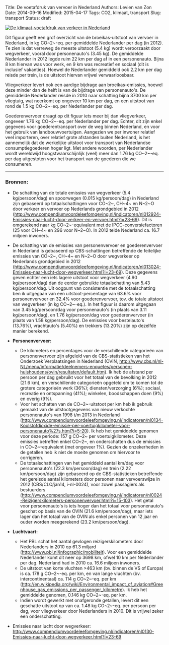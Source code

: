 Title: De voetafdruk van vervoer in Nederland
Authors: Levien van Zon
Date: 2014-09-16
Modified: 2015-04-17
Tags: CO2, klimaat, transport
Slug: transport
Status: draft

[![De klimaat-voetafdruk van verkeer in Nederland]({filename}/images/co2-voetafdruk-verkeer-nl.png)]({filename}/images/co2-voetafdruk-verkeer-nl.png)

Dit figuur geeft een grof overzicht van de broeikas-uitstoot van vervoer in Nederland, in kg CO~2~-eq. per gemiddelde Nederlander per dag (in 2012). Te zien is dat verreweg de meeste uitstoot (5.4 kg) wordt veroorzaakt door wegverkeer, vooral door personenauto's (3.45 kg). De gemiddelde Nederlander in 2012 legde ruim 22 km per dag af in een personenauto. Bijna 8 km hiervan was voor werk, en 9 km was recreatief en sociaal (dit is inclusief vakanties). Hoewel de Nederlander gemiddeld ook 2.2 km per dag reisde per trein, is de uitstoot hiervan vrijwel verwaarloosbaar. 

Vliegverkeer levert ook een aardige bijdrage aan broeikas-emissies, hoewel deze minder dan de helft is van de bijdrage van personenauto's. De gemiddelde Nederlander reisde in 2010 naar schatting bijna 3700 km per vliegtuig, wat neerkomt op ongeveer 10 km per dag, en een uitstoot van rond de 1.5 kg CO~2~-eq. per Nederlander per dag.

Goederenvervoer draagt op dit figuur iets meer bij dan vliegverkeer, ongeveer 1.76 kg CO~2~-eq. per Nederlander per dag. Echter, dit zijn enkel gegevens voor goederentransport over de weg binnen Nederland, en voor het gebruik van landbouwvoertuigen. Aangezien we per inwoner relatief veel importeren, over relatief grote afstanden buiten Nederland, is het aannemelijk dat de werkelijke uitstoot voor transport van Nederlandse consumptiegoederen hoger ligt. Met andere woorden, per Nederlander wordt wereldwijd hoogstwaarschijnlijk (veel) meer dan 1.76 kg CO~2~-eq. per dag uitgestoten voor het transport van de goederen die we consumeren. 

-----

### Bronnen:

   - De schatting van de totale emissies van wegverkeer (5.4 kg/persoon/dag) en spoorwegen (0.015 kg/persoon/dag) in Nederland zijn gebaseerd op totaalschattingen voor CO~2~, CH~4~ en N~2~O door verkeer en vervoer op Nederlands grondgebied in 2012 (http://www.compendiumvoordeleefomgeving.nl/indicatoren/nl012924-Emissies-naar-lucht-door-verkeer-en-vervoer.html?i=23-69). Dit is omgerekend naar kg CO~2~-equivalent met de IPCC-conversiefactoren (25 voor CH~4~ en 296 voor N~2~O). In 2012 telde Nederland ca. 16.7 miljoen inwoners.
   - De schatting van de emissies van personenvervoer en goederenvervoer in Nederland is gebaseerd op CBS-schattingen betreffende de feitelijke emissies van CO~2~, CH~4~ en N~2~O door wegverkeer op Nederlands grondgebied in 2012 (http://www.compendiumvoordeleefomgeving.nl/indicatoren/nl013024-Emissies-naar-lucht-door-wegverkeer.html?i=23-69). Deze gegevens geven echter een iets lagere uitstoot voor wegverkeer (4.90 kg/persoon/dag) dan de eerder gebruikte totaalschatting van 5.43 kg/persoon/dag. Uit oogpunt van consistentie met de totaalschatting ben ik uitgegaan van een uitstoot-percentage van 63.6% voor personenvervoer en 32.4% voor goederenvervoer, tov. de totale uitstoot van wegverkeer (in kg CO~2~-eq.). In het figuur is daarom uitgegaan van 3.45 kg/persoon/dag voor personenauto's (in plaats van 3.11 kg/persoon/dag), en 1.76 kg/persoon/dag voor goederenvervoer (in plaats van 1.58 kg/persoon/dag). De emissies voor bestelauto's (13.76%), vrachtauto's (5.40%) en trekkers (13.20%) zijn op dezelfde manier berekend.


   - **Personenvervoer:**
      - De kilometers en percentages voor de verschillende categorieën van personenvervoer zijn afgeleid van de CBS-statistieken van het Onderzoek Verplaatsingen in Nederland (OVIN, http://www.cbs.nl/nl-NL/menu/informatie/deelnemers-enquetes/personen-huishoudens/ovin/resultaten/default.htm). Ik heb de afstand per persoon per dag gebruikt voor het totaal van de bevolking in 2012 (21.6 km), en verschillende categorieën opgeteld om te komen tot de grotere categorieën werk (36%); diensten/verzorging (6%); sociaal, recreatie en ontspanning (41%); winkelen, boodschappen doen (9%) en overig (9%). 
      - Voor het schatten van de CO~2~-uitstoot per km heb ik gebruik gemaakt van de uitstootgegevens van nieuw verkochte personenauto's van 1998 t/m 2013 in Nederland (http://www.compendiumvoordeleefomgeving.nl/indicatoren/nl0134-Koolstofdioxide-emissie-per-voertuigkilometer-voor-personenauto%27s.html?i=5-20). Ik heb het gemiddelde genomen voor deze periode: 157 g CO~2~ per voertuigkilometer. Deze emissies betreffen enkel CO~2~, en onderschatten dus de emissies in CO~2~-equivalent (met ongeveer 1%). Gezien de onzekerheden in de getallen heb ik niet de moeite genomen om hiervoor te corrigeren.
      - De totaalschattingen van het gemiddeld aantal km/dag voor personenauto's (22.3 km/persoon/dag) en trein (2.22 km/persoon/dag) zijn gebaseerd op de CBS-statistieken betreffende het gereisde aantal kilometers door personen naar vervoerswijze in 2012 (CBS/CLO/jan14, i-nl-0024), voor zowel passagiers als bestuurders (http://www.compendiumvoordeleefomgeving.nl/indicatoren/nl0024-Reizigerskilometers-personenvervoer.html?i=15-103). Het getal voor personenauto's is iets hoger dan het totaal voor personenauto's geschat op basis van de OVIN (21.6 km/persoon/dag), maar iets lager dan het totaal van de OVIN als enkel personen van 12 jaar en ouder worden meegerekend (23.2 km/persoon/dag).

   - **Luchtvaart:** 
      - Het PBL schat het aantal gevlogen reizigerskilometers door Nederlanders in 2010 op 61.3 miljard (http://www.pbl.nl/infographic/mobiliteit). Voor een gemiddelde Nederlander komt dit neer op 3698 km, ofwel 10 km per Nederlander per dag. Nederland had in 2010 ca. 16.6 miljoen inwoners. 
      - De uitstoot van korte vluchten >463 km (bv. binnen de VS of Europa) is ca. 178 g CO~2~-eq. per km, en van lange vluchten (bv. intercontinentaal) ca. 114 g CO~2~-eq. per km (http://en.wikipedia.org/wiki/Environmental_impact_of_aviation#Greenhouse_gas_emissions_per_passenger_kilometre). Ik heb het gemiddelde genomen, 0.146 kg CO~2~-eq. per km.
      - Indien wordt gewerkt met onafgeronde getallen, levert dit een geschatte uitstoot op van ca. 1.48 kg CO~2~-eq. per persoon per dag, voor vliegverkeer door Nederlanders in 2010. Dit is vrijwel zeker een onderschatting.
   - Emissies naar lucht door wegverkeer: http://www.compendiumvoordeleefomgeving.nl/indicatoren/nl0130-Emissies-naar-lucht-door-wegverkeer.html?i=23-69

